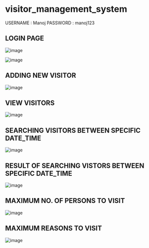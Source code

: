 # visitor_management_system
USERNAME : Manoj
PASSWORD : manoj123

## LOGIN PAGE
![image](https://user-images.githubusercontent.com/67378252/118777195-698f1a00-b8a6-11eb-942b-0f9593f53ce0.png)

![image](https://user-images.githubusercontent.com/67378252/116357184-d5d3ac00-a819-11eb-898c-1a17fd1e3061.png)
## ADDING NEW VISITOR
![image](https://user-images.githubusercontent.com/67378252/116357513-28ad6380-a81a-11eb-8073-629caae03d4c.png)
## VIEW VISITORS
![image](https://user-images.githubusercontent.com/67378252/116357704-66aa8780-a81a-11eb-9c9f-abcfdb16dc0d.png)
## SEARCHING VISITORS BETWEEN SPECIFIC DATE_TIME
![image](https://user-images.githubusercontent.com/67378252/116357989-c739c480-a81a-11eb-88fe-83f856ccd946.png)
## RESULT OF SEARCHING VISTORS BETWEEN SPECIFIC DATE_TIME
![image](https://user-images.githubusercontent.com/67378252/116358193-fd774400-a81a-11eb-8782-986f966da0f4.png)
## MAXIMUM NO. OF PERSONS TO VISIT
![image](https://user-images.githubusercontent.com/67378252/116358412-429b7600-a81b-11eb-985c-65b2d59b79e7.png)
## MAXIMUM REASONS TO VISIT
![image](https://user-images.githubusercontent.com/67378252/116358640-7f676d00-a81b-11eb-9b88-07fc5e0eb140.png)

